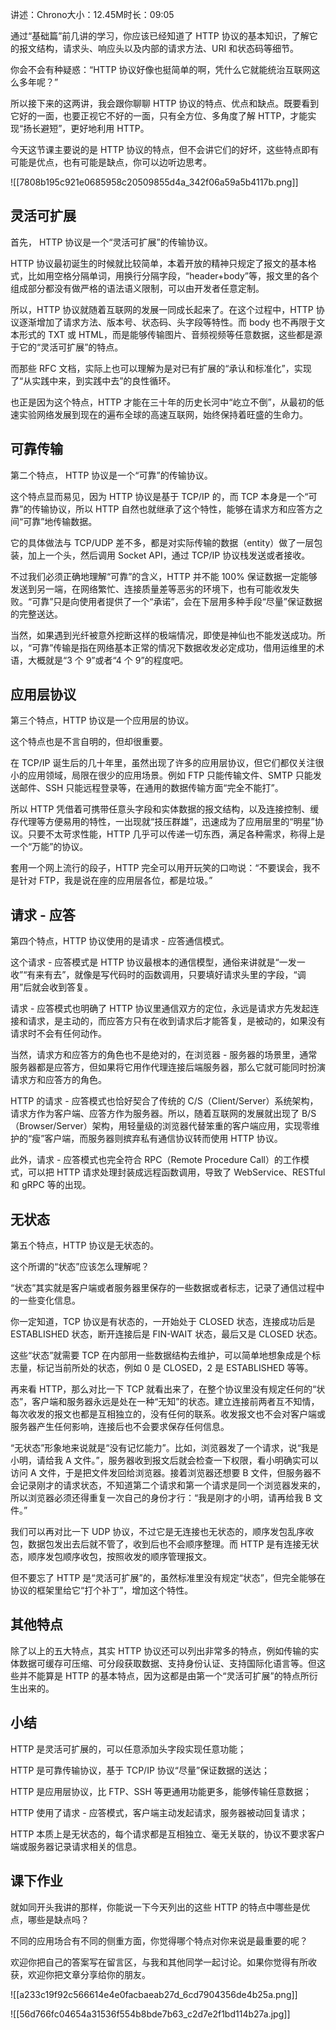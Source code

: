 讲述：Chrono大小：12.45M时长：09:05

通过“基础篇”前几讲的学习，你应该已经知道了 HTTP 协议的基本知识，了解它的报文结构，请求头、响应头以及内部的请求方法、URI 和状态码等细节。

你会不会有种疑惑：“HTTP 协议好像也挺简单的啊，凭什么它就能统治互联网这么多年呢？”

所以接下来的这两讲，我会跟你聊聊 HTTP 协议的特点、优点和缺点。既要看到它好的一面，也要正视它不好的一面，只有全方位、多角度了解 HTTP，才能实现“扬长避短”，更好地利用 HTTP。

今天这节课主要说的是 HTTP 协议的特点，但不会讲它们的好坏，这些特点即有可能是优点，也有可能是缺点，你可以边听边思考。

![[7808b195c921e0685958c20509855d4a_342f06a59a5b4117b.png]]

## 灵活可扩展

首先， HTTP 协议是一个“灵活可扩展”的传输协议。

HTTP 协议最初诞生的时候就比较简单，本着开放的精神只规定了报文的基本格式，比如用空格分隔单词，用换行分隔字段，“header+body”等，报文里的各个组成部分都没有做严格的语法语义限制，可以由开发者任意定制。

所以，HTTP 协议就随着互联网的发展一同成长起来了。在这个过程中，HTTP 协议逐渐增加了请求方法、版本号、状态码、头字段等特性。而 body 也不再限于文本形式的 TXT 或 HTML，而是能够传输图片、音频视频等任意数据，这些都是源于它的“灵活可扩展”的特点。

而那些 RFC 文档，实际上也可以理解为是对已有扩展的“承认和标准化”，实现了“从实践中来，到实践中去”的良性循环。

也正是因为这个特点，HTTP 才能在三十年的历史长河中“屹立不倒”，从最初的低速实验网络发展到现在的遍布全球的高速互联网，始终保持着旺盛的生命力。

## 可靠传输

第二个特点， HTTP 协议是一个“可靠”的传输协议。

这个特点显而易见，因为 HTTP 协议是基于 TCP/IP 的，而 TCP 本身是一个“可靠”的传输协议，所以 HTTP 自然也就继承了这个特性，能够在请求方和应答方之间“可靠”地传输数据。

它的具体做法与 TCP/UDP 差不多，都是对实际传输的数据（entity）做了一层包装，加上一个头，然后调用 Socket API，通过 TCP/IP 协议栈发送或者接收。

不过我们必须正确地理解“可靠”的含义，HTTP 并不能 100% 保证数据一定能够发送到另一端，在网络繁忙、连接质量差等恶劣的环境下，也有可能收发失败。“可靠”只是向使用者提供了一个“承诺”，会在下层用多种手段“尽量”保证数据的完整送达。

当然，如果遇到光纤被意外挖断这样的极端情况，即使是神仙也不能发送成功。所以，“可靠”传输是指在网络基本正常的情况下数据收发必定成功，借用运维里的术语，大概就是“3 个 9”或者“4 个 9”的程度吧。

## 应用层协议

第三个特点，HTTP 协议是一个应用层的协议。

这个特点也是不言自明的，但却很重要。

在 TCP/IP 诞生后的几十年里，虽然出现了许多的应用层协议，但它们都仅关注很小的应用领域，局限在很少的应用场景。例如 FTP 只能传输文件、SMTP 只能发送邮件、SSH 只能远程登录等，在通用的数据传输方面“完全不能打”。

所以 HTTP 凭借着可携带任意头字段和实体数据的报文结构，以及连接控制、缓存代理等方便易用的特性，一出现就“技压群雄”，迅速成为了应用层里的“明星”协议。只要不太苛求性能，HTTP 几乎可以传递一切东西，满足各种需求，称得上是一个“万能”的协议。

套用一个网上流行的段子，HTTP 完全可以用开玩笑的口吻说：“不要误会，我不是针对 FTP，我是说在座的应用层各位，都是垃圾。”

## 请求 \- 应答

第四个特点，HTTP 协议使用的是请求 - 应答通信模式。

这个请求 \- 应答模式是 HTTP 协议最根本的通信模型，通俗来讲就是“一发一收”“有来有去”，就像是写代码时的函数调用，只要填好请求头里的字段，“调用”后就会收到答复。

请求 \- 应答模式也明确了 HTTP 协议里通信双方的定位，永远是请求方先发起连接和请求，是主动的，而应答方只有在收到请求后才能答复，是被动的，如果没有请求时不会有任何动作。

当然，请求方和应答方的角色也不是绝对的，在浏览器 \- 服务器的场景里，通常服务器都是应答方，但如果将它用作代理连接后端服务器，那么它就可能同时扮演请求方和应答方的角色。

HTTP 的请求 - 应答模式也恰好契合了传统的 C/S（Client/Server）系统架构，请求方作为客户端、应答方作为服务器。所以，随着互联网的发展就出现了 B/S（Browser/Server）架构，用轻量级的浏览器代替笨重的客户端应用，实现零维护的“瘦”客户端，而服务器则摈弃私有通信协议转而使用 HTTP 协议。

此外，请求 \- 应答模式也完全符合 RPC（Remote Procedure Call）的工作模式，可以把 HTTP 请求处理封装成远程函数调用，导致了 WebService、RESTful 和 gRPC 等的出现。

## 无状态

第五个特点，HTTP 协议是无状态的。

这个所谓的“状态”应该怎么理解呢？

“状态”其实就是客户端或者服务器里保存的一些数据或者标志，记录了通信过程中的一些变化信息。

你一定知道，TCP 协议是有状态的，一开始处于 CLOSED 状态，连接成功后是 ESTABLISHED 状态，断开连接后是 FIN-WAIT 状态，最后又是 CLOSED 状态。

这些“状态”就需要 TCP 在内部用一些数据结构去维护，可以简单地想象成是个标志量，标记当前所处的状态，例如 0 是 CLOSED，2 是 ESTABLISHED 等等。

再来看 HTTP，那么对比一下 TCP 就看出来了，在整个协议里没有规定任何的“状态”，客户端和服务器永远是处在一种“无知”的状态。建立连接前两者互不知情，每次收发的报文也都是互相独立的，没有任何的联系。收发报文也不会对客户端或服务器产生任何影响，连接后也不会要求保存任何信息。

“无状态”形象地来说就是“没有记忆能力”。比如，浏览器发了一个请求，说“我是小明，请给我 A 文件。”，服务器收到报文后就会检查一下权限，看小明确实可以访问 A 文件，于是把文件发回给浏览器。接着浏览器还想要 B 文件，但服务器不会记录刚才的请求状态，不知道第二个请求和第一个请求是同一个浏览器发来的，所以浏览器必须还得重复一次自己的身份才行：“我是刚才的小明，请再给我 B 文件。”

我们可以再对比一下 UDP 协议，不过它是无连接也无状态的，顺序发包乱序收包，数据包发出去后就不管了，收到后也不会顺序整理。而 HTTP 是有连接无状态，顺序发包顺序收包，按照收发的顺序管理报文。

但不要忘了 HTTP 是“灵活可扩展”的，虽然标准里没有规定“状态”，但完全能够在协议的框架里给它“打个补丁”，增加这个特性。

## 其他特点

除了以上的五大特点，其实 HTTP 协议还可以列出非常多的特点，例如传输的实体数据可缓存可压缩、可分段获取数据、支持身份认证、支持国际化语言等。但这些并不能算是 HTTP 的基本特点，因为这都是由第一个“灵活可扩展”的特点所衍生出来的。

## 小结

HTTP 是灵活可扩展的，可以任意添加头字段实现任意功能；

HTTP 是可靠传输协议，基于 TCP/IP 协议“尽量”保证数据的送达；

HTTP 是应用层协议，比 FTP、SSH 等更通用功能更多，能够传输任意数据；

HTTP 使用了请求 - 应答模式，客户端主动发起请求，服务器被动回复请求；

HTTP 本质上是无状态的，每个请求都是互相独立、毫无关联的，协议不要求客户端或服务器记录请求相关的信息。

## 课下作业

就如同开头我讲的那样，你能说一下今天列出的这些 HTTP 的特点中哪些是优点，哪些是缺点吗？

不同的应用场合有不同的侧重方面，你觉得哪个特点对你来说是最重要的呢？

欢迎你把自己的答案写在留言区，与我和其他同学一起讨论。如果你觉得有所收获，欢迎你把文章分享给你的朋友。

![[a233c19f92c566614e4e0facbaeab27d_6cd7904356de4b25a.png]]

![[56d766fc04654a31536f554b8bde7b63_c2d7e2f1bd114b27a.jpg]]

